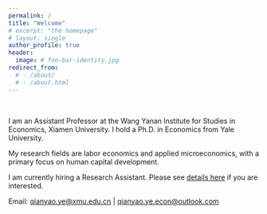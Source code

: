 ```yaml
---
permalink: /
title: "Welcome"
# excerpt: "the homepage"
# layout: single
author_profile: true
header:
  image: # foo-bar-identity.jpg
redirect_from: 
  # - /about/
  # - /about.html
---
```


<br />

I am an Assistant Professor at the Wang Yanan lnstitute for Studies in Economics, Xiamen University. I hold a Ph.D. in Economics from Yale University.

My research fields are labor economics and applied microeconomics, with a primary focus on human capital development.

I am currently hiring a Research Assistant. Please see [details here](/ra/) if you are interested. 

Email: [qianyao.ye@xmu.edu.cn](mailto:qianyao.ye@xmu.edu.cn) | [qianyao.ye.econ@outlook.com](mailto:qianyao.ye.econ@outlook.com)